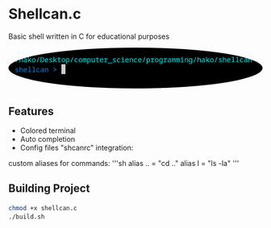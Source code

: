 # Shellcan.c

Basic shell written in C for educational purposes

<img title="Preview" src="./assets/preview.png" style="border-radius:50%">

## Features
- Colored terminal
- Auto completion
- Config files  "shcanrc" integration:

custom aliases for commands:
'''sh
alias .. = "cd .."
alias l  = "ls -la"
'''


## Building Project
```bash
chmod +x shellcan.c
./build.sh
```
